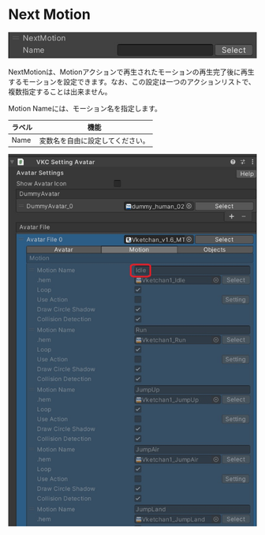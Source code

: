 
# Next Motion
![NextMotion](img/NextMotion.jpg)

NextMotionは、Motionアクションで再生されたモーションの再生完了後に再生するモーションを設定できます。なお、この設定は一つのアクションリストで、複数指定することは出来ません。

Motion Nameには、モーション名を指定します。

|  ラベル |  機能  |
| ----   | ---- |
| Name | 変数名を自由に設定してください。 |

![MotionNameInAvatar](img/MotionNameInAvatar.jpg)